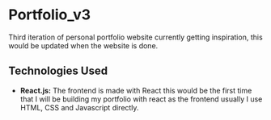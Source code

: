 # Portfolio_v3

Third iteration of personal portfolio website currently getting inspiration, this would be updated when the website is done.

## Technologies Used

- **React.js:** The frontend is made with React this would be the first time that I will be building my portfolio with react as the frontend usually I use HTML, CSS and Javascript directly.
